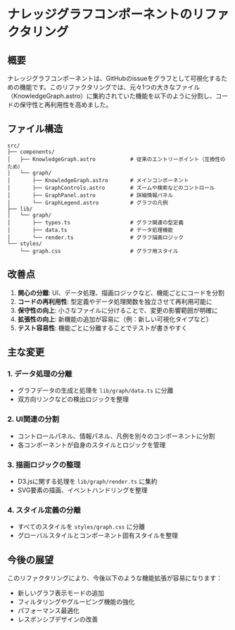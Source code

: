 # ナレッジグラフコンポーネントのリファクタリング

## 概要

ナレッジグラフコンポーネントは、GitHubのissueをグラフとして可視化するための機能です。このリファクタリングでは、元々1つの大きなファイル（KnowledgeGraph.astro）に集約されていた機能を以下のように分割し、コードの保守性と再利用性を高めました。

## ファイル構造

```
src/
├── components/
│   ├── KnowledgeGraph.astro           # 従来のエントリーポイント（互換性のため）
│   └── graph/
│       ├── KnowledgeGraph.astro       # メインコンポーネント
│       ├── GraphControls.astro        # ズームや検索などのコントロール
│       ├── GraphPanel.astro           # 詳細情報パネル
│       └── GraphLegend.astro          # グラフの凡例
├── lib/
│   └── graph/
│       ├── types.ts                   # グラフ関連の型定義
│       ├── data.ts                    # データ処理機能
│       └── render.ts                  # グラフ描画ロジック
└── styles/
    └── graph.css                      # グラフ用スタイル
```

## 改善点

1. **関心の分離**: UI、データ処理、描画ロジックなど、機能ごとにコードを分割
2. **コードの再利用性**: 型定義やデータ処理関数を独立させて再利用可能に
3. **保守性の向上**: 小さなファイルに分けることで、変更の影響範囲が明確に
4. **拡張性の向上**: 新機能の追加が容易に（例：新しい可視化タイプなど）
5. **テスト容易性**: 機能ごとに分離することでテストが書きやすく

## 主な変更

### 1. データ処理の分離

- グラフデータの生成と処理を `lib/graph/data.ts` に分離
- 双方向リンクなどの検出ロジックを整理

### 2. UI関連の分割

- コントロールパネル、情報パネル、凡例を別々のコンポーネントに分割
- 各コンポーネントが自身のスタイルとロジックを管理

### 3. 描画ロジックの整理

- D3.jsに関する処理を `lib/graph/render.ts` に集約
- SVG要素の描画、イベントハンドリングを整理

### 4. スタイル定義の分離

- すべてのスタイルを `styles/graph.css` に分離
- グローバルスタイルとコンポーネント固有スタイルを整理

## 今後の展望

このリファクタリングにより、今後以下のような機能拡張が容易になります：

- 新しいグラフ表示モードの追加
- フィルタリングやグルーピング機能の強化
- パフォーマンス最適化
- レスポンシブデザインの改善
